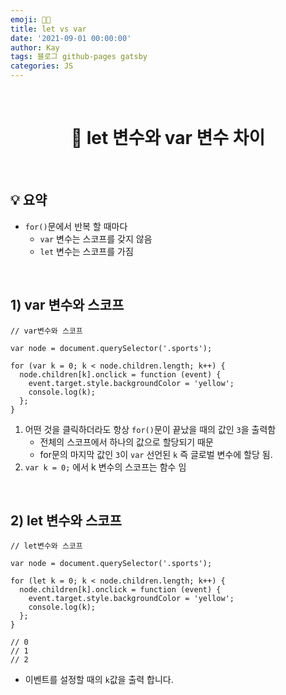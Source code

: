 ```yaml
---
emoji: 👨‍💻
title: let vs var
date: '2021-09-01 00:00:00'
author: Kay
tags: 블로그 github-pages gatsby
categories: JS
---
```


<br>

<h1 align="center">
  👋 let 변수와 var 변수 차이
</h1>

<br>

## 💡 요약

- `for()`문에서 반복 할 때마다
  - `var` 변수는 스코프를 갖지 않음
  - `let` 변수는 스코프를 가짐

<br>

## 1) var 변수와 스코프

```tsx
// var변수와 스코프

var node = document.querySelector('.sports');

for (var k = 0; k < node.children.length; k++) {
  node.children[k].onclick = function (event) {
    event.target.style.backgroundColor = 'yellow';
    console.log(k);
  };
}
```

1. 어떤 것을 클릭하더라도 항상 `for()`문이 끝났을 때의 값인 `3`을 출력함
   - 전체의 스코프에서 하나의 값으로 할당되기 때문
   - for문의 마지막 값인 `3`이 `var` 선언된 `k` 즉 글로벌 변수에 할당 됨.
2. `var k = 0;` 에서 k 변수의 스코프는 함수 임

<br>

## 2) let 변수와 스코프

```tsx
// let변수와 스코프

var node = document.querySelector('.sports');

for (let k = 0; k < node.children.length; k++) {
  node.children[k].onclick = function (event) {
    event.target.style.backgroundColor = 'yellow';
    console.log(k);
  };
}

// 0
// 1
// 2
```

- 이벤트를 설정할 때의 `k`값을 출력 합니다.

<br>

```toc

```

